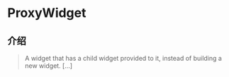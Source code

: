 # ProxyWidget

## 介绍

> A widget that has a child widget provided to it, instead of building a new widget. [...]
